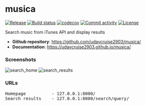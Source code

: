 # musica

[![Release](https://img.shields.io/github/v/release/udaycruise2903/musica)](https://img.shields.io/github/v/release/udaycruise2903/musica)
[![Build status](https://img.shields.io/github/actions/workflow/status/udaycruise2903/musica/main.yml?branch=main)](https://github.com/udaycruise2903/musica/actions/workflows/main.yml?query=branch%3Amain)
[![codecov](https://codecov.io/gh/udaycruise2903/musica/branch/main/graph/badge.svg)](https://codecov.io/gh/udaycruise2903/musica)
[![Commit activity](https://img.shields.io/github/commit-activity/m/udaycruise2903/musica)](https://img.shields.io/github/commit-activity/m/udaycruise2903/musica)
[![License](https://img.shields.io/github/license/udaycruise2903/musica)](https://img.shields.io/github/license/udaycruise2903/musica)

Search music from iTunes API and display results

- **Github repository**: <https://github.com/udaycruise2903/musica/>
- **Documentation**:
<https://udaycruise2903.github.io/musica/>


### Screenshots
![search_home](https://user-images.githubusercontent.com/56758575/231538678-68dd54f1-def1-4e0b-90e1-55f4ac8e92e7.png)
![search_results](https://user-images.githubusercontent.com/56758575/231538701-c1083c9c-cf2d-4365-b4a6-366e4f607584.png)


### URLs

<pre>
Homepage          - 127.0.0.1:8000/
Search results    - 127.0.0.1:8000/search/query/
</pre>
